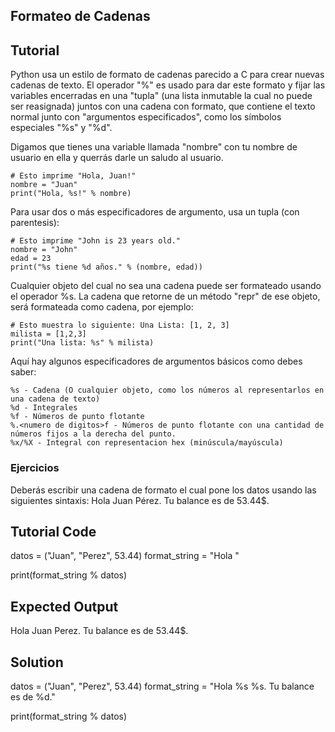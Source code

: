 Formateo de Cadenas
-----------------

Tutorial
--------

Python usa un estilo de formato de cadenas parecido a C para crear nuevas cadenas de texto. El operador "%" es usado para dar este formato y fijar las variables encerradas en una "tupla" (una lista inmutable la cual no puede ser reasignada) juntos con una cadena con formato, que contiene el texto normal junto con "argumentos especificados", como los símbolos especiales "%s" y "%d". 

Digamos que tienes una variable llamada "nombre" con tu nombre de usuario en ella y querrás darle un saludo al usuario.

    # Esto imprime "Hola, Juan!"
    nombre = "Juan"
    print("Hola, %s!" % nombre)

Para usar dos o más especificadores de argumento, usa un tupla (con parentesis):

    # Esto imprime "John is 23 years old."
    nombre = "John"
    edad = 23
    print("%s tiene %d años." % (nombre, edad))

Cualquier objeto del cual no sea una cadena puede ser formateado usando el operador %s. La cadena que retorne de un método "repr" de ese objeto, será formateada como cadena, por ejemplo:

    # Esto muestra lo siguiente: Una Lista: [1, 2, 3]
    milista = [1,2,3]
    print("Una lista: %s" % milista)

Aquí hay algunos especificadores de argumentos básicos como debes saber:

    %s - Cadena (O cualquier objeto, como los números al representarlos en una cadena de texto)
    %d - Integrales
    %f - Números de punto flotante
    %.<numero de digitos>f - Números de punto flotante con una cantidad de números fijos a la derecha del punto.
    %x/%X - Integral con representacion hex (minúscula/mayúscula)

### Ejercicios

Deberás escribir una cadena de formato el cual pone los datos usando las siguientes sintaxis:
    Hola Juan Pérez. Tu balance es de 53.44$.

Tutorial Code
-------------

datos = ("Juan", "Perez", 53.44)
format_string = "Hola "

print(format_string % datos)

Expected Output
---------------

Hola Juan Perez. Tu balance es de 53.44$.

Solution
--------

datos = ("Juan", "Perez", 53.44)
format_string = "Hola %s %s. Tu balance es de %d."

print(format_string % datos)
